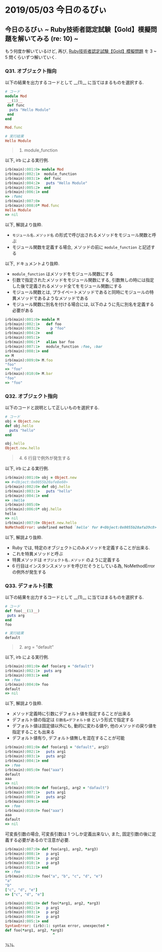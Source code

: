 # 2019/05/03 今日のるびぃ

## 今日のるびぃ ~ Ruby技術者認定試験【Gold】模擬問題を解いてみる (re: 10) ~

もう何度か解いているけど, 再び, [Ruby技術者認定試験【Gold】模擬問題](https://www.school.ctc-g.co.jp/ruby/training_ruby_gold_01_10.html) を 3 ~ 5 問くらいずつ解いていく.

### Q31. オブジェクト指向

以下の結果を出力するコードとして \_\_(1)\_\_ に当てはまるものを選択する.

```ruby
# コード
module Mod
 __(1)__
 def func
  puts "Hello Module"
 end
end

Mod.func

# 実行結果
Hello Module
```

> 1. module_function

以下, irb による実行例.

```ruby
irb(main):001:0> module Mod
irb(main):002:1>  module_function
irb(main):003:1>  def func
irb(main):004:2>   puts "Hello Module"
irb(main):005:2>  end
irb(main):006:1> end
=> :func
irb(main):007:0> 
irb(main):008:0* Mod.func
Hello Module
=> nil
```

以下, 解説より抜粋.

* `モジュール名.メソッド名` の形式で呼び出されるメソッドをモジュール関数と呼ぶ
* モジュール関数を定義する場合, メソッドの前に `module_function` と記述する

以下, ドキュメントより抜粋.

* `module_function` はメソッドをモジュール関数にする
* 引数で指定されたメソッドをモジュール関数にする, 引数無しの時には指定した後で定義されるメソッド全てをモジュール関数にする
* モジュール関数とは, プライベートメソッドであると同時にモジュールの特異メソッドであるようなメソッドである
* モジュール関数に別名を付ける場合には, 以下のように先に別名を定義する必要がある

```ruby
irb(main):001:0> module M
irb(main):002:1>   def foo
irb(main):003:2>     p "foo"
irb(main):004:2>   end
irb(main):005:1>   
irb(main):006:1*   alias bar foo
irb(main):007:1>   module_function :foo, :bar
irb(main):008:1> end
=> M
irb(main):009:0> M.foo
"foo"
=> "foo"
irb(main):010:0> M.bar
"foo"
=> "foo"
```

### Q32. オブジェクト指向

以下のコードと説明として正しいものを選択する.

```ruby
# コード
obj = Object.new
def obj.hello
  puts "hello"
end

obj.hello
Object.new.hello
```

> 4. 6 行目で例外が発生する

以下, irb による実行例.

```ruby
irb(main):001:0> obj = Object.new
=> #<Object:0x0055b20afe8e60>
irb(main):002:0> def obj.hello
irb(main):003:1>   puts "hello"
irb(main):004:1> end
=> :hello
irb(main):005:0> 
irb(main):006:0* obj.hello
hello
=> nil
irb(main):007:0> Object.new.hello
NoMethodError: undefined method `hello' for #<Object:0x0055b20afa39c8>
```

以下, 解説より抜粋.

* Ruby では, 特定のオブジェクトにのみメソッドを定義することが出来る.
* これを特異メソッドと呼ぶ
* 特異メソッドは `オブジェクト名.メソッド` のように定義する
* 6 行目はインスタンスメソッドを呼びだそうとしている為, NoMethodError の例外が発生する

### Q33. デフォルト引数

以下の結果を出力するコードとして \_\_(1)\_\_ に当てはまるものを選択する.

```ruby
# コード
def foo(__(1)__)
 puts arg
end
foo

# 実行結果
default
```

> 2. arg = "default"

以下, irb による実行例.

```ruby
irb(main):001:0> def foo(arg = "default")
irb(main):002:1>  puts arg
irb(main):003:1> end
=> :foo
irb(main):004:0> foo
default
=> nil
```

以下, 解説より抜粋.

* メソッド定義時に引数にデフォルト値を指定することが出来る
* デフォルト値の指定は `引数名=デフォルト値` という形式で指定する
* デフォルト値は固定値以外にも, 動的に変わる値や, 他のメソッドの戻り値を指定することも出来る
* デフォルト値有り, デフォルト値無しを混在することが可能

```ruby
irb(main):001:0> def foo(arg1 = "default", arg2)
irb(main):002:1>   puts arg1
irb(main):003:1>   puts arg2
irb(main):004:1> end
=> :foo
irb(main):005:0> foo("aaa")
default
aaa
=> nil
irb(main):006:0> def foo(arg1, arg2 = "dafault")
irb(main):007:1>   puts arg1
irb(main):008:1>   puts arg2
irb(main):009:1> end
=> :foo
irb(main):010:0> foo("aaa")
aaa
dafault
=> nil
```

可変長引数の場合, 可変長引数は 1 つしか定義出来ない, また, 固定引数の後に定義する必要があるので注意が必要.

```ruby
irb(main):007:0> def foo(arg1, arg2, *arg3)
irb(main):008:1>   p arg1
irb(main):009:1>   p arg2
irb(main):010:1>   p arg3
irb(main):011:1> end
=> :foo
irb(main):012:0> foo("a", "b", "c", "d", "e")
"a"
"b"
["c", "d", "e"]
=> ["c", "d", "e"]

irb(main):001:0> def foo(*arg1, arg2, *arg3)
irb(main):002:1>   p arg1
irb(main):003:1>   p arg2
irb(main):004:1>   p arg3
irb(main):005:1> end
SyntaxError: (irb):1: syntax error, unexpected *
def foo(*arg1, arg2, *arg3)
                      ^
```

ﾌﾑﾌﾑ.
